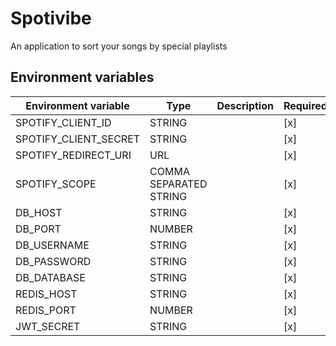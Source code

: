 # Spotivibe

An application to sort your songs by special playlists

## Environment variables

| Environment variable  | Type                   | Description | Required |
| --------------------- | ---------------------- | ----------- | -------- |
| SPOTIFY_CLIENT_ID     | STRING                 |             | [x]      |
| SPOTIFY_CLIENT_SECRET | STRING                 |             | [x]      |
| SPOTIFY_REDIRECT_URI  | URL                    |             | [x]      |
| SPOTIFY_SCOPE         | COMMA SEPARATED STRING |             | [x]      |
| DB_HOST               | STRING                 |             | [x]      |
| DB_PORT               | NUMBER                 |             | [x]      |
| DB_USERNAME           | STRING                 |             | [x]      |
| DB_PASSWORD           | STRING                 |             | [x]      |
| DB_DATABASE           | STRING                 |             | [x]      |
| REDIS_HOST            | STRING                 |             | [x]      |
| REDIS_PORT            | NUMBER                 |             | [x]      |
| JWT_SECRET            | STRING                 |             | [x]      |

